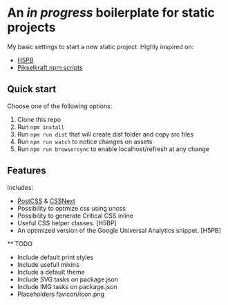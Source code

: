 # An *in progress* boilerplate for static projects

My basic settings to start a new static project. Highly inspired on:

* [H5PB](https://html5boilerplate.com/)
* [Pikselkraft npm scripts](https://github.com/pikselkraft/npm-scripts-boilerplate-XL)

## Quick start

Choose one of the following options:

1. Clone this repo
2. Run `npm install`
3. Run `npm run dist` that will create dist folder and copy src files 
4. Run `npm run watch` to notice changes on assets
5. Run `npm run browsersync` to enable localhost/refresh at any change

## Features

Includes:
* [PostCSS](http://postcss.org/) & [CSSNext](http://cssnext.io/) 
* Possibility to optmize css using uncss
* Possibility to generate Critical CSS inline
* Useful CSS helper classes. [H5BP]
* An optimized version of the Google Universal Analytics snippet. [H5PB]

** TODO

* Include default print styles
* Include usefull mixins
* Include a default theme
* Include SVG tasks on package.json
* Include IMG tasks on package.json
* Placeholders favicon/icon.png


